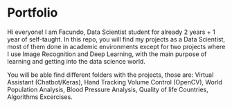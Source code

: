 # Portfolio

Hi everyone! I am Facundo, Data Scientist student for already 2 years + 1 year of self-taught. In this repo, you will find my projects as a Data Scientist, most of them done in academic environments except for two projects where I use Image Recognition and Deep Learning, with the main purpose of learning and getting into the data science world.

You will be able find different folders with the projects, those are: Virtual Assistant (Chatbot/Keras), Hand Tracking Volume Control (OpenCV), World Population Analysis, Blood Pressure Analysis, Quality of life Countries, Algorithms Excercises.
